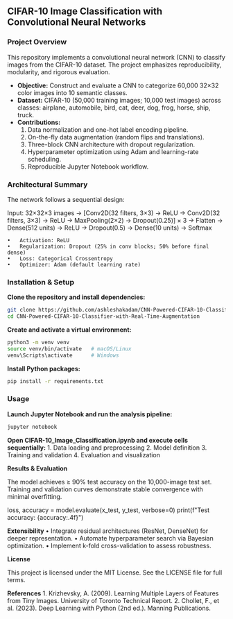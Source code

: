 ## CIFAR-10 Image Classification with Convolutional Neural Networks

### Project Overview

This repository implements a convolutional neural network (CNN) to classify images from the CIFAR-10 dataset. The project emphasizes reproducibility, modularity, and rigorous evaluation.

- **Objective:** Construct and evaluate a CNN to categorize 60,000 32×32 color images into 10 semantic classes.  
- **Dataset:** CIFAR-10 (50,000 training images; 10,000 test images) across classes: airplane, automobile, bird, cat, deer, dog, frog, horse, ship, truck.  
- **Contributions:**  
  1. Data normalization and one-hot label encoding pipeline.  
  2. On-the-fly data augmentation (random flips and translations).  
  3. Three-block CNN architecture with dropout regularization.  
  4. Hyperparameter optimization using Adam and learning-rate scheduling.  
  5. Reproducible Jupyter Notebook workflow.  

### Architectural Summary

The network follows a sequential design:

Input: 32×32×3 images
→ [Conv2D(32 filters, 3×3) → ReLU
   → Conv2D(32 filters, 3×3) → ReLU
   → MaxPooling(2×2) → Dropout(0.25)] × 3
→ Flatten
→ Dense(512 units) → ReLU → Dropout(0.5)
→ Dense(10 units) → Softmax

	•	Activation: ReLU
	•	Regularization: Dropout (25% in conv blocks; 50% before final dense)
	•	Loss: Categorical Crossentropy
	•	Optimizer: Adam (default learning rate)

### Installation & Setup

**Clone the repository and install dependencies:**

```bash
git clone https://github.com/ashleshakadam/CNN-Powered-CIFAR-10-Classifier-with-Real-Time-Augmentation.git
cd CNN-Powered-CIFAR-10-Classifier-with-Real-Time-Augmentation
```

**Create and activate a virtual environment:**

```bash
python3 -m venv venv
source venv/bin/activate   # macOS/Linux
venv\Scripts\activate      # Windows
```

**Install Python packages:**

```bash
pip install -r requirements.txt
```

### Usage

**Launch Jupyter Notebook and run the analysis pipeline:**

```bash
jupyter notebook
```

**Open CIFAR-10_Image_Classification.ipynb and execute cells sequentially:**
	1.	Data loading and preprocessing
	2.	Model definition
	3.	Training and validation
	4.	Evaluation and visualization

**Results & Evaluation**

The model achieves ≥ 90% test accuracy on the 10,000-image test set. Training and validation curves demonstrate stable convergence with minimal overfitting.

loss, accuracy = model.evaluate(x_test, y_test, verbose=0)
print(f"Test accuracy: {accuracy:.4f}")

**Extensibility**
	•	Integrate residual architectures (ResNet, DenseNet) for deeper representation.
	•	Automate hyperparameter search via Bayesian optimization.
	•	Implement k-fold cross-validation to assess robustness.

**License**

This project is licensed under the MIT License. See the LICENSE file for full terms.

**References**
	1.	Krizhevsky, A. (2009). Learning Multiple Layers of Features from Tiny Images. University of Toronto Technical Report.
	2.	Chollet, F., et al. (2023). Deep Learning with Python (2nd ed.). Manning Publications.

